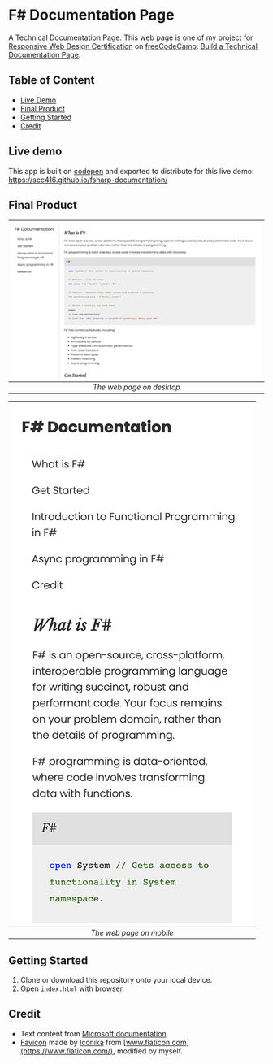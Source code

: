 # F# Documentation Page

A Technical Documentation Page. This web page is one of my project for [Responsive Web Design Certification](https://www.freecodecamp.org/learn/responsive-web-design/) on [freeCodeCamp](https://www.freecodecamp.org/): [Build a Technical Documentation Page](https://www.freecodecamp.org/learn/responsive-web-design/responsive-web-design-projects/build-a-technical-documentation-page).

## Table of Content

- [Live Demo](#live-demo)
- [Final Product](#final-product)
- [Getting Started](#getting-started)
- [Credit](#credit)

## Live demo

This app is built on [codepen](https://codepen.io/) and exported to distribute for this live demo:  
https://scc416.github.io/fsharp-documentation/

## Final Product

| ![content](./docs/desktop.png) |
| :------------------------------------: |
|       _The web page on desktop_        |

| ![mobile](./docs/mobile.png) |
| :----------------------------------: |
|       _The web page on mobile_       |

## Getting Started

1. Clone or download this repository onto your local device.
2. Open `index.html` with browser.

## Credit

- Text content from [Microsoft documentation](https://docs.microsoft.com/en-us/dotnet/fsharp/).
- [Favicon](https://www.flaticon.com/premium-icon/c-sharp_2587612) made by [Iconika](https://www.flaticon.com/authors/iconika) from [www.flaticon.com](https://www.flaticon.com/), modified by myself.
